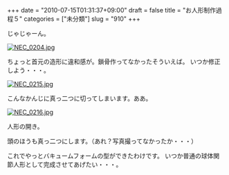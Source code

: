 +++
date = "2010-07-15T01:31:37+09:00"
draft = false
title = "お人形制作過程５"
categories = ["未分類"]
slug = "910"
+++

じゃじゃーん。

<a href="/images/robogirl/fig/NEC_0204.jpg"><img src="/images/robogirl/fig/NEC_0204.jpg" alt="NEC_0204.jpg" border="0"   /></a>

ちょっと首元の造形に違和感が。鎖骨作ってなかったそういえば。
いつか修正しよう・・・。

<a href="/images/robogirl/fig/NEC_0215.jpg"><img src="/images/robogirl/fig/NEC_0215.jpg" alt="NEC_0215.jpg" border="0"   /></a>

こんなかんじに真っ二つに切ってしまいます。ああ。

<a href="/images/robogirl/fig/NEC_0216.jpg"><img src="/images/robogirl/fig/NEC_0216.jpg" alt="NEC_0216.jpg" border="0"   /></a>

人形の開き。

頭のほうも真っ二つにします。（あれ？写真撮ってなかったか・・・）

これでやっとバキュームフォームの型ができたわけです。
いつか普通の球体関節人形として完成させてあげたい・・・。

